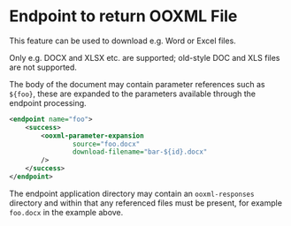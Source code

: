 # Endpoint to return OOXML File

This feature can be used to download e.g. Word or Excel files.

Only e.g. DOCX and XLSX etc. are supported; old-style DOC and XLS files are not supported.

The body of the document may contain parameter references such as `${foo}`, these are expanded to the parameters available through the endpoint processing.

```xml
<endpoint name="foo">
    <success>
        <ooxml-parameter-expansion
                source="foo.docx"
                download-filename="bar-${id}.docx"
        />
    </success>
</endpoint>
```

The endpoint application directory may contain an `ooxml-responses` directory and within that any referenced files must be present, for example `foo.docx` in the example above.